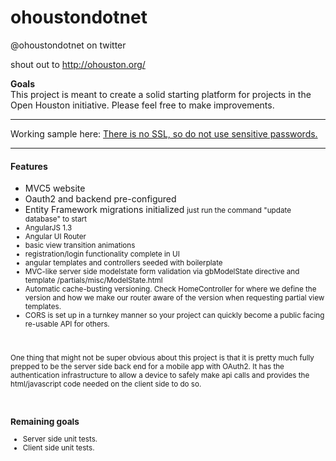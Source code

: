 # ohoustondotnet
  @ohoustondotnet on twitter
  
  shout out to http://ohouston.org/

**Goals**<br/>
This project is meant to create a solid starting platform for projects in the Open Houston initiative. Please feel free to make improvements.
<hr/>
Working sample here: <a href="http://ohoustondotnet.azurewebsites.net" target="_blank">There is no SSL, so do not use sensitive passwords.</a>
<br>
<hr/>
<h4>Features</h4>
<ul>
<li>MVC5 website</li>
<li>Oauth2 and backend pre-configured</li>
<li>Entity Framework migrations initialized <small>just run the command "update database" to start</li>
<li>AngularJS 1.3</li>
<li>Angular UI Router</li>
<li>basic view transition animations</li>
<li>registration/login functionality complete in UI</li>
<li>angular templates and controllers seeded with boilerplate</li>
<li>MVC-like server side modelstate form validation via gbModelState directive and template /partials/misc/ModelState.html </li>
<li>Automatic cache-busting versioning. Check HomeController for where we define the version and how we make our router aware of the version when requesting partial view templates.</li>
<li>CORS is set up in a turnkey manner so your project can quickly become a public facing re-usable API for others.</li>
</ul>
<br/>
<p>
One thing that might not be super obvious about this project is that it is pretty much fully prepped to be the server side back end for a mobile app with OAuth2. It has the authentication infrastructure to allow a device to safely make api calls and provides the html/javascript code needed on the client side to do so. 
</p>
<br/>
<h3>Remaining goals</h3>
<ul>
<li>Server side unit tests.</li>
<li>Client side unit tests.</li>
</ul>